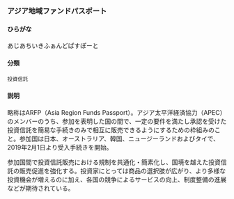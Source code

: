 <div style="display:none;">

## [あ行](securities-terms?id=あ行)

</div>

### アジア地域ファンドパスポート

#### ひらがな

あじあちいきふぁんどぱすぽーと

#### 分類

`投資信託`

#### 説明

略称はARFP（Asia Region Funds Passport）。アジア太平洋経済協力（APEC）のメンバーのうち、参加を表明した国の間で、一定の要件を満たし承認を受けた投資信託を簡易な手続きのみで相互に販売できるようにするための枠組みのこと。参加国は日本、オーストラリア、韓国、ニュージーランドおよびタイで、2019年2月1日より受入手続きを開始。
 
参加国間で投資信託販売における規制を共通化・簡素化し、国境を越えた投資信託の販売促進を強化する。投資家にとっては商品の選択肢が広がり、より多様な投資機会が増えるのに加え、各国の競争によるサービスの向上、制度整備の進展などが期待されている。

<div style="display:none;">

## [か行](securities-terms?id=か行)
## [さ行](securities-terms?id=さ行)
## [た行](securities-terms?id=た行)
## [な行](securities-terms?id=な行)
## [は行](securities-terms?id=は行)
## [ま行](securities-terms?id=ま行)
## [や行](securities-terms?id=や行)
## [ら行](securities-terms?id=ら行)
## [わ行](securities-terms?id=わ行)
## [英数字・記号](securities-terms?id=英数字・記号)

</div>

